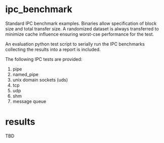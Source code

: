 # ipc_benchmark

Standard IPC benchmark examples.  Binaries allow specification of block size and
total transfer size.  A randomized dataset is always transferred to minimize
cache influence ensuring worst-cse performance for the test.

An evaluation python test script to serially run the IPC benchmarks collecting
the results into a report is included.  

The following IPC tests are provided:
1. pipe
2. named_pipe
3. unix domain sockets (uds)
4. tcp
5. udp
6. shm
7. message queue

# results

TBD